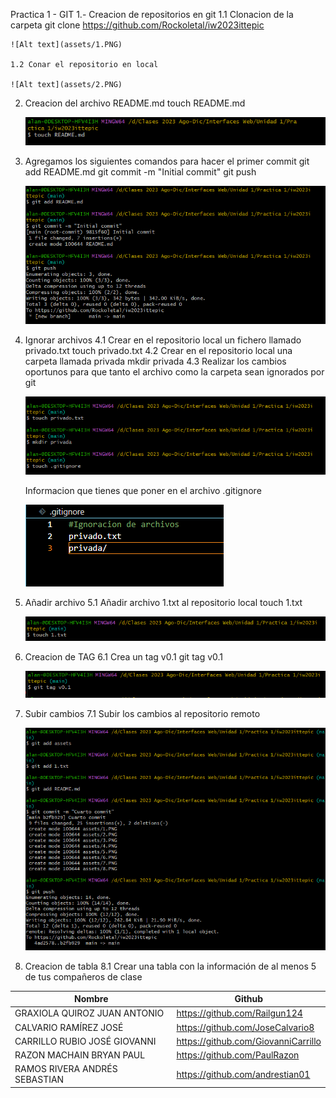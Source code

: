 Practica 1  - GIT
1.- Creacion de repositorios en git
    1.1 Clonacion de la carpeta
    git clone https://github.com/Rockoletal/iw2023ittepic

    ![Alt text](assets/1.PNG)

    1.2 Conar el repositorio en local
    
    ![Alt text](assets/2.PNG)

2. Creacion del archivo README.md
    touch README.md

    ![Alt text](assets/3.PNG)

3. Agregamos los siguientes comandos para hacer el primer commit
    git add README.md
    git commit -m "Initial commit"
    git push

    ![Alt text](assets/4.PNG)


4. Ignorar archivos 
    4.1 Crear en el repositorio local un fichero llamado privado.txt
        touch privado.txt
    4.2  Crear en el repositorio local una carpeta llamada privada
        mkdir privada
    4.3  Realizar los cambios oportunos para que tanto el archivo como la carpeta sean ignorados por git

    ![Alt text](assets/5.PNG)

    Informacion que tienes que poner en el archivo .gitignore

    ![Alt text](assets/6.PNG)


5. Añadir archivo
    5.1 Añadir archivo 1.txt al repositorio local
        touch 1.txt
    
    ![Alt text](assets/7.PNG)   

6. Creacion de TAG
    6.1 Crea un tag v0.1
        git tag v0.1

    ![Alt text](assets/8.PNG)       

7. Subir cambios
    7.1 Subir los cambios al repositorio remoto

    ![Alt text](assets/9.PNG)  



8. Creacion de tabla
    8.1 Crear una tabla con la información de al menos 5 de tus compañeros de clase

| Nombre | Github |
| ------------ | ------------ | 
| GRAXIOLA QUIROZ JUAN ANTONIO | https://github.com/Railgun124 |
| CALVARIO RAMÍREZ JOSÉ | https://github.com/JoseCalvario8 |
| CARRILLO RUBIO JOSÉ GIOVANNI | https://github.com/GiovanniCarrillo |
| RAZON MACHAIN BRYAN PAUL | https://github.com/PaulRazon |
| RAMOS RIVERA ANDRÉS SEBASTIAN | https://github.com/andrestian01 |



